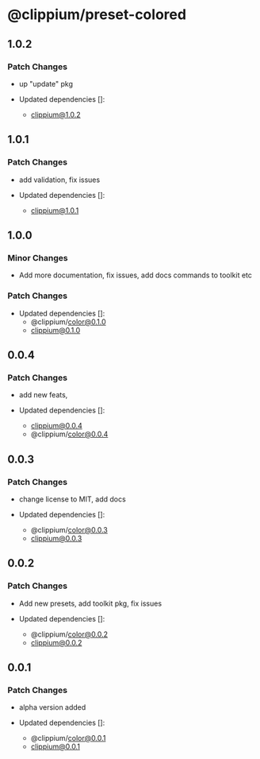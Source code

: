 # @clippium/preset-colored

## 1.0.2

### Patch Changes

- up "update" pkg

- Updated dependencies []:
  - clippium@1.0.2

## 1.0.1

### Patch Changes

- add validation, fix issues

- Updated dependencies []:
  - clippium@1.0.1

## 1.0.0

### Minor Changes

- Add more documentation, fix issues, add docs commands to toolkit etc

### Patch Changes

- Updated dependencies []:
  - @clippium/color@0.1.0
  - clippium@0.1.0

## 0.0.4

### Patch Changes

- add new feats,

- Updated dependencies []:
  - clippium@0.0.4
  - @clippium/color@0.0.4

## 0.0.3

### Patch Changes

- change license to MIT, add docs

- Updated dependencies []:
  - @clippium/color@0.0.3
  - clippium@0.0.3

## 0.0.2

### Patch Changes

- Add new presets, add toolkit pkg, fix issues

- Updated dependencies []:
  - @clippium/color@0.0.2
  - clippium@0.0.2

## 0.0.1

### Patch Changes

- alpha version added

- Updated dependencies []:
  - @clippium/color@0.0.1
  - clippium@0.0.1

